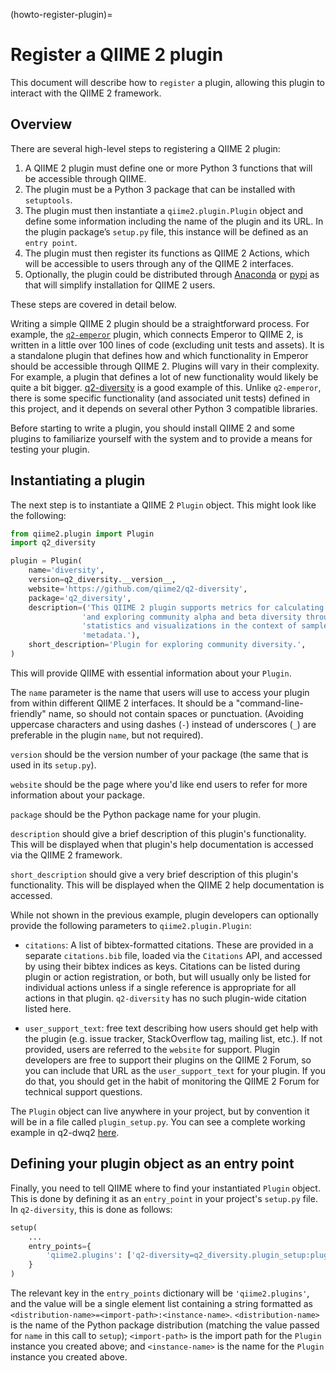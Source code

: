 (howto-register-plugin)=
# Register a QIIME 2 plugin

This document will describe how to `register` a plugin, allowing this plugin to interact with the QIIME 2 framework.

## Overview

There are several high-level steps to registering a QIIME 2 plugin:

1. A QIIME 2 plugin must define one or more Python 3 functions that will be accessible through QIIME.
2. The plugin must be a Python 3 package that can be installed with `setuptools`.
3. The plugin must then instantiate a `qiime2.plugin.Plugin` object and define some information including the name of the plugin and its URL. In the plugin package’s `setup.py` file, this instance will be defined as an `entry point`.
4. The plugin must then register its functions as QIIME 2 Actions, which will be accessible to users through any of the QIIME 2 interfaces.
5. Optionally, the plugin could be distributed through [Anaconda](https://anaconda.org/) or [pypi](https://pypi.org/) as that will simplify installation for QIIME 2 users.

These steps are covered in detail below.

Writing a simple QIIME 2 plugin should be a straightforward process.
For example, the [`q2-emperor`](https://github.com/qiime2/q2-emperor) plugin, which connects Emperor to QIIME 2, is written in a little over 100 lines of code (excluding unit tests and assets).
It is a standalone plugin that defines how and which functionality in Emperor should be accessible through QIIME 2.
Plugins will vary in their complexity.
For example, a plugin that defines a lot of new functionality would likely be quite a bit bigger.
[q2-diversity](https://github.com/qiime2/q2-diversity) is a good example of this.
Unlike `q2-emperor`, there is some specific functionality (and associated unit tests) defined in this project, and it depends on several other Python 3 compatible libraries.

Before starting to write a plugin, you should install QIIME 2 and some plugins to familiarize yourself with the system and to provide a means for testing your plugin.

## Instantiating a plugin

The next step is to instantiate a QIIME 2 `Plugin` object.
This might look like the following:

```python
from qiime2.plugin import Plugin
import q2_diversity

plugin = Plugin(
    name='diversity',
    version=q2_diversity.__version__,
    website='https://github.com/qiime2/q2-diversity',
    package='q2_diversity',
    description=('This QIIME 2 plugin supports metrics for calculating '
                'and exploring community alpha and beta diversity through '
                'statistics and visualizations in the context of sample '
                'metadata.'),
    short_description='Plugin for exploring community diversity.',
)
```

This will provide QIIME with essential information about your `Plugin`.

The `name` parameter is the name that users will use to access your plugin from within different QIIME 2 interfaces.
It should be a "command-line-friendly" name, so should not contain spaces or punctuation.
(Avoiding uppercase characters and using dashes (`-`) instead of underscores (`_`) are preferable in the plugin `name`, but not required).

`version` should be the version number of your package (the same that is used in its `setup.py`).

`website` should be the page where you'd like end users to refer for more information about your package.

`package` should be the Python package name for your plugin.

`description` should give a brief description of this plugin's functionality.
This will be displayed when that plugin's help documentation is accessed via the QIIME 2 framework.

`short_description` should give a very brief description of this plugin's functionality.
This will be displayed when the QIIME 2 help documentation is accessed.

While not shown in the previous example, plugin developers can optionally provide the following parameters to `qiime2.plugin.Plugin`:

* `citations`: A list of bibtex-formatted citations.
These are provided in a separate `citations.bib` file, loaded via the `Citations` API, and accessed by using their bibtex indices as keys.
Citations can be listed during plugin or action registration, or both, but will usually only be listed for individual actions unless if a single reference is appropriate for all actions in that plugin.
`q2-diversity` has no such plugin-wide citation listed here.

* `user_support_text`: free text describing how users should get help with the plugin (e.g.
issue tracker, StackOverflow tag, mailing list, etc.).
If not provided, users are referred to the `website` for support.
Plugin developers are free to support their plugins on the QIIME 2 Forum, so you can include that URL as the `user_support_text` for your plugin.
If you do that, you should get in the habit of monitoring the QIIME 2 Forum for technical support questions.

The `Plugin` object can live anywhere in your project, but by convention it will be in a file called `plugin_setup.py`.
You can see a complete working example in q2-dwq2 [here](https://github.com/caporaso-lab/q2-dwq2/blob/e8fe1e5b32bfc2a331d48611b3a70b0fa5b19165/q2_dwq2/plugin_setup.py#L21).


## Defining your plugin object as an entry point

Finally, you need to tell QIIME where to find your instantiated `Plugin` object.
This is done by defining it as an `entry_point` in your project's `setup.py` file.
In `q2-diversity`, this is done as follows:

```python
setup(
    ...
    entry_points={
        'qiime2.plugins': ['q2-diversity=q2_diversity.plugin_setup:plugin']
    }
)
```

The relevant key in the `entry_points` dictionary will be `'qiime2.plugins'`, and the value will be a single element list containing a string formatted as `<distribution-name>=<import-path>:<instance-name>`.
`<distribution-name>` is the name of the Python package distribution (matching the value passed for `name` in this call to `setup`); `<import-path>` is the import path for the `Plugin` instance you created above; and `<instance-name>` is the name for the `Plugin` instance you created above.
